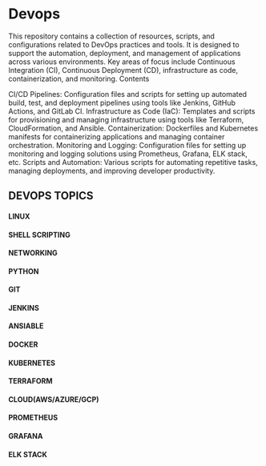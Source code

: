 # Devops

This repository contains a collection of resources, scripts, and configurations related to DevOps practices and tools. It is designed to support the automation, deployment, and management of applications across various environments. Key areas of focus include Continuous Integration (CI), Continuous Deployment (CD), infrastructure as code, containerization, and monitoring.
Contents

CI/CD Pipelines: Configuration files and scripts for setting up automated build, test, and deployment pipelines using tools like Jenkins, GitHub Actions, and GitLab CI.
Infrastructure as Code (IaC): Templates and scripts for provisioning and managing infrastructure using tools like Terraform, CloudFormation, and Ansible.
Containerization: Dockerfiles and Kubernetes manifests for containerizing applications and managing container orchestration.
Monitoring and Logging: Configuration files for setting up monitoring and logging solutions using Prometheus, Grafana, ELK stack, etc.
Scripts and Automation: Various scripts for automating repetitive tasks, managing deployments, and improving developer productivity.

## DEVOPS TOPICS
#### LINUX
#### SHELL SCRIPTING
#### NETWORKING
#### PYTHON
#### GIT
#### JENKINS
#### ANSIABLE
#### DOCKER
#### KUBERNETES
#### TERRAFORM
#### CLOUD(AWS/AZURE/GCP)
#### PROMETHEUS
#### GRAFANA
#### ELK STACK
